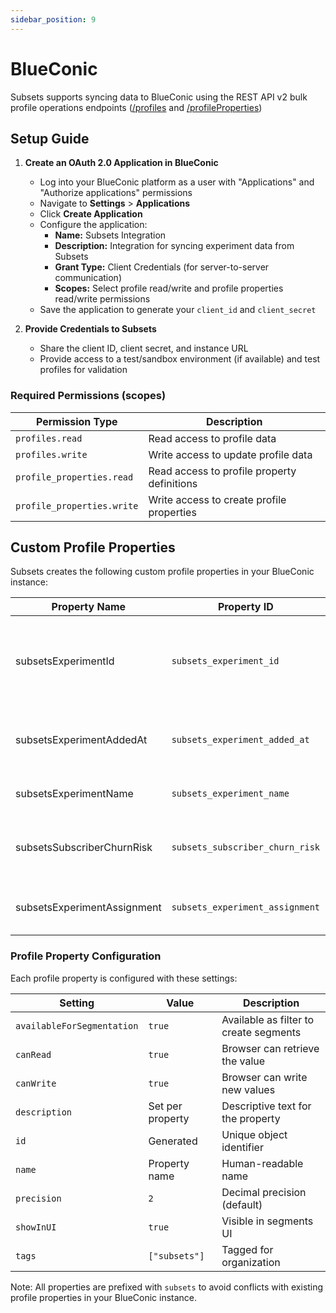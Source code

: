 ```yaml
---
sidebar_position: 9
---
```


# BlueConic

Subsets supports syncing data to BlueConic using the REST API v2 bulk profile operations endpoints ([/profiles](https://rest.apidoc.blueconic.com/#put-/profiles) and [/profileProperties](https://rest.apidoc.blueconic.com/#put-/profileProperties/-profilePropertyId-))


## Setup Guide

1. **Create an OAuth 2.0 Application in BlueConic**
   - Log into your BlueConic platform as a user with "Applications" and "Authorize applications" permissions
   - Navigate to **Settings** > **Applications**
   - Click **Create Application**
   - Configure the application:
     - **Name:** Subsets Integration
     - **Description:** Integration for syncing experiment data from Subsets
     - **Grant Type:** Client Credentials (for server-to-server communication)
     - **Scopes:** Select profile read/write and profile properties read/write permissions
   - Save the application to generate your `client_id` and `client_secret`

2. **Provide Credentials to Subsets**
   - Share the client ID, client secret, and instance URL
   - Provide access to a test/sandbox environment (if available) and test profiles for validation

### Required Permissions (scopes)
| Permission Type           | Description                                    |
|---------------------------|------------------------------------------------|
| `profiles.read`           | Read access to profile data                    |
| `profiles.write`          | Write access to update profile data           |
| `profile_properties.read` | Read access to profile property definitions    |
| `profile_properties.write`| Write access to create profile properties     |

## Custom Profile Properties

Subsets creates the following custom profile properties in your BlueConic instance:

| Property Name                 | Property ID                     | Description                                    | Type   |
|-------------------------------|---------------------------------|------------------------------------------------|--------|
| subsetsExperimentId           | `subsets_experiment_id`         | Unique identifier for the experiment (external experiment id) | String |
| subsetsExperimentAddedAt      | `subsets_experiment_added_at`   | Timestamp when user was added to experiment    | String |
| subsetsExperimentName         | `subsets_experiment_name`       | Name of the experiment                         | String |
| subsetsSubscriberChurnRisk    | `subsets_subscriber_churn_risk` | Probability subscriber will churn within 30 days | String |
| subsetsExperimentAssignment   | `subsets_experiment_assignment` | Treatment or control group assignment          | String |

### Profile Property Configuration

Each profile property is configured with these settings:

| Setting | Value            | Description |
|---------|------------------|-------------|
| `availableForSegmentation` | `true`           | Available as filter to create segments |
| `canRead` | `true`           | Browser can retrieve the value |
| `canWrite` | `true`           | Browser can write new values |
| `description` | Set per property | Descriptive text for the property |
| `id` | Generated        | Unique object identifier |
| `name` | Property name    | Human-readable name |
| `precision` | `2`              | Decimal precision (default) |
| `showInUI` | `true`           | Visible in segments UI |
| `tags` | `["subsets"]`    | Tagged for organization |

Note: All properties are prefixed with `subsets` to avoid conflicts with existing profile properties in your BlueConic instance.
